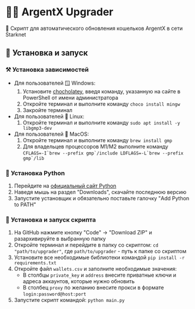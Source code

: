 # 👛🔄 ArgentX Upgrader
🤖 Скрипт для автоматического обновления кошельков ArgentX в сети Starknet

## 🚀 Установка и запуск
### ⚒ Установка зависимостей
- Для пользователей 🪟 Windows:
    1. Установите [chocholatey](https://chocolatey.org/install), введя команду, указанную на сайте в PowerShell от имени администратора
    2. Откройте терминал и выполните команду `choco install mingw`
    3. Закройте терминал
- Для пользователей 🐧 Linux:
    1. Откройте терминал и выполните команду `sudo apt install -y libgmp3-dev`
- Для пользователей 🍎 MacOS:
    1. Откройте терминал и выполните команду `brew install gmp`
    2. Для владельцев процессоров M1/M2 выполните команду ``CFLAGS=-I`brew --prefix gmp`/include LDFLAGS=-L`brew --prefix gmp`/lib``

### 🐍 Установка Python
1. Перейдите на [официальный сайт Python](https://www.python.org/)
2. Наведя мышь на раздел "Downloads", скачайте последнюю версию 
3. Запустите установщик и обязательно поставьте галочку "Add Python to PATH"

### 🤖 Установка и запуск скрипта
1. На GitHub нажмите кнопку "Code" -> "Download ZIP" и разархивируйте в выбранную папку
2. Откройте терминал и перейдите в папку со скриптом: `cd "path/to/upgrader"`, где `path/to/upgrader` - путь к папке со скриптом
3. Установите все необходимые библиотеки командой `pip install -r requirements.txt`
4. Откройте файл `wallets.csv` и заполните необходимые значения:
   - В столбцы `private_key` и `address` внесите приватные ключи и адреса аккаунтов, которые нужно обновить
   - В столбец `proxy` по желанию внесите прокси в формате `login:password@host:port`
5. Запустите скрипт командой: `python main.py`
